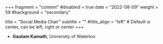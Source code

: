 +++
fragment = "content"
#disabled = true
date = "2022-08-09"
weight = 59
#background = "secondary"

title = "Social Media Chair"
subtitle = ""
#title_align = "left" # Default is center, can be left,  right or center
+++

- **Gautam Kamath**, University of Waterloo